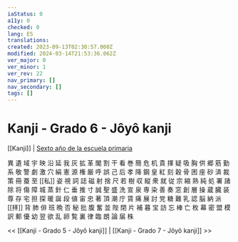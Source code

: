 ```yaml
---
iaStatus: 0
a11y: 0
checked: 0
lang: ES
translations: 
created: 2023-09-13T02:30:57.000Z
modified: 2024-03-14T21:53:36.062Z
ver_major: 0
ver_minor: 1
ver_rev: 22
nav_primary: []
nav_secondary: []
tags: []
---
```

# Kanji - Grado 6 - Jôyô kanji

 [[Kanji]] | [Sexto año de la escuela primaria](https://es.wikibooks.org/wiki/Japon%C3%A9s/Kanji/Grado_6 "Japonés/Kanji/Grado 6")

異 遺 域 宇 映 沿 延 我 灰 拡 革 閣 割 干 看 巻 簡 危 机 貴 揮 疑 吸 胸 供 郷 筋 勤 系 敬 警 劇 激 穴 絹 憲 源 権 厳 呼 誤 己 后 孝 降 鋼 皇 紅 刻 穀 骨 困 座 砂 済 裁 策 冊 蚕 至 [[私]] 姿 視 詞 誌 磁 射 捨 尺 若 樹 収 縦 衆 就 従 宗 縮 熟 純 処 署 諸 除 将 傷 障 城 蒸 針 仁 垂 推 寸 誠 聖 盛 洗 宣 泉 専 染 善 奏 窓 創 層 操 蔵 臓 装 尊 存 宅 担 探 暖 誕 段 値 宙 忠 著 頂 潮 庁 賃 痛 展 討 党 糖 難 乳 認 脳 納 派 [[拝]] 背 肺 俳 班 晩 否 秘 批 腹 奮 並 陛 閉 片 補 暮 宝 訪 忘 棒 亡 枚 幕 密 盟 模 訳 郵 優 幼 翌 欲 乱 卵 覧 裏 律 臨 朗 論 届 株

<< [[Kanji - Grado 5 - Jôyô kanji]] | [[Kanji - Grado 7 - Jôyô kanji]] >>
